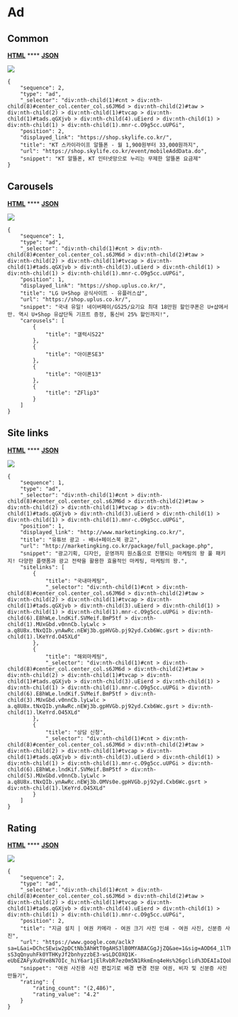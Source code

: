 # Ad

## Common

[**HTML**](https://ascentkorea-docs.github.io/mobile/features/ad/sample.html) **** [**JSON**](https://ascentkorea-docs.github.io/mobile/features/ad/sample.json)

![](../../../.gitbook/assets/ad\_common.png)

```
{
    "sequence": 2,
    "type": "ad",
    "_selector": "div:nth-child(1)#cnt > div:nth-child(8)#center_col.center_col.s6JM6d > div:nth-child(2)#taw > div:nth-child(2) > div:nth-child(1)#tvcap > div:nth-child(1)#tads.qGXjvb > div:nth-child(4).uEierd > div:nth-child(1) > div:nth-child(1) > div:nth-child(1).mnr-c.O9g5cc.uUPGi",
    "position": 2,
    "displayed_link": "https://shop.skylife.co.kr/",
    "title": "KT 스카이라이프 알뜰폰 - 월 1,900원부터 33,000원까지",
    "url": "https://shop.skylife.co.kr/event/mobileAddData.do",
    "snippet": "KT 알뜰폰, KT 인터넷망으로 누리는 무제한 알뜰폰 요금제"
}
```

## Carousels

[**HTML**](https://ascentkorea-docs.github.io/mobile/features/ad/sample.html) **** [**JSON**](https://ascentkorea-docs.github.io/mobile/features/ad/sample.json)

![](https://lh5.googleusercontent.com/etWoDuGP1JQ15ocrS4z29KJ1AH7bdWUM03Ig1LpZULKLSUdXS-EOUGASsO9ppEZ6mAQQ2GGH4y5lCku447J\_M88IGd7hCZBDj6a8hqcNupy44f7LNckZb7TmSYrKs4yKV0io500)

```
{
    "sequence": 1,
    "type": "ad",
    "_selector": "div:nth-child(1)#cnt > div:nth-child(8)#center_col.center_col.s6JM6d > div:nth-child(2)#taw > div:nth-child(2) > div:nth-child(1)#tvcap > div:nth-child(1)#tads.qGXjvb > div:nth-child(3).uEierd > div:nth-child(1) > div:nth-child(1) > div:nth-child(1).mnr-c.O9g5cc.uUPGi",
    "position": 1,
    "displayed_link": "https://shop.uplus.co.kr/",
    "title": "LG U+Shop 공식사이트 - 유플러스샵",
    "url": "https://shop.uplus.co.kr/",
    "snippet": "국내 유일! 네이버페이/GS25/요기요 최대 18만원 할인쿠폰은 U+샵에서만. 역시 U+Shop 유샵단독 기프트 증정, 통신비 25% 할인까지!",
    "carousels": [
        {
            "title": "갤럭시S22"
        },
        {
            "title": "아이폰SE3"
        },
        {
            "title": "아이폰13"
        },
        {
            "title": "ZFlip3"
        }
    ]
}
```

## Site links

[**HTML**](https://ascentkorea-docs.github.io/mobile/features/ad/sample2.html) **** [**JSON**](https://ascentkorea-docs.github.io/mobile/features/ad/sample2.json)

![](https://lh4.googleusercontent.com/t41cvC2O96de0hZAR20\_Sbpxm0OsbN6WBzi1eYv8pkkjTZa7oyCt807biLPGXBkg5Ov6UW\_Wc8LoakRf9IPVAhX7NNOVWxUM-xr\_m9qXxT-lTO8hClDNVDlvzIZsYBhpf6lDUjU)

```
{
    "sequence": 1,
    "type": "ad",
    "_selector": "div:nth-child(1)#cnt > div:nth-child(8)#center_col.center_col.s6JM6d > div:nth-child(2)#taw > div:nth-child(2) > div:nth-child(1)#tvcap > div:nth-child(1)#tads.qGXjvb > div:nth-child(3).uEierd > div:nth-child(1) > div:nth-child(1) > div:nth-child(1).mnr-c.O9g5cc.uUPGi",
    "position": 1,
    "displayed_link": "http://www.marketingking.co.kr/",
    "title": "유튜브 광고 - 배너+페이스북 광고",
    "url": "http://marketingking.co.kr/package/full_package.php",
    "snippet": "광고기획, 디자인, 운영까지 원스톱으로 진행되는 마케팅의 왕 풀 패키지! 다양한 플랫폼과 광고 전략을 활용한 효율적인 마케팅, 마케팅의 왕.",
    "sitelinks": [
        {
            "title": "국내마케팅",
            "_selector": "div:nth-child(1)#cnt > div:nth-child(8)#center_col.center_col.s6JM6d > div:nth-child(2)#taw > div:nth-child(2) > div:nth-child(1)#tvcap > div:nth-child(1)#tads.qGXjvb > div:nth-child(3).uEierd > div:nth-child(1) > div:nth-child(1) > div:nth-child(1).mnr-c.O9g5cc.uUPGi > div:nth-child(6).E8hWLe.lndKif.SVMeif.BmP5tf > div:nth-child(1).MUxGbd.v0nnCb.lyLwlc > a.q8U8x.tNxQIb.ynAwRc.nEWj3b.gpHVGb.pj92yd.Cxb6Wc.gsrt > div:nth-child(1).lKeYrd.O45XLd"
        },
        {
            "title": "해외마케팅",
            "_selector": "div:nth-child(1)#cnt > div:nth-child(8)#center_col.center_col.s6JM6d > div:nth-child(2)#taw > div:nth-child(2) > div:nth-child(1)#tvcap > div:nth-child(1)#tads.qGXjvb > div:nth-child(3).uEierd > div:nth-child(1) > div:nth-child(1) > div:nth-child(1).mnr-c.O9g5cc.uUPGi > div:nth-child(6).E8hWLe.lndKif.SVMeif.BmP5tf > div:nth-child(3).MUxGbd.v0nnCb.lyLwlc > a.q8U8x.tNxQIb.ynAwRc.nEWj3b.gpHVGb.pj92yd.Cxb6Wc.gsrt > div:nth-child(1).lKeYrd.O45XLd"
        },
        {
            "title": "상담 신청",
            "_selector": "div:nth-child(1)#cnt > div:nth-child(8)#center_col.center_col.s6JM6d > div:nth-child(2)#taw > div:nth-child(2) > div:nth-child(1)#tvcap > div:nth-child(1)#tads.qGXjvb > div:nth-child(3).uEierd > div:nth-child(1) > div:nth-child(1) > div:nth-child(1).mnr-c.O9g5cc.uUPGi > div:nth-child(6).E8hWLe.lndKif.SVMeif.BmP5tf > div:nth-child(5).MUxGbd.v0nnCb.lyLwlc > a.q8U8x.tNxQIb.ynAwRc.nEWj3b.OMVs0e.gpHVGb.pj92yd.Cxb6Wc.gsrt > div:nth-child(1).lKeYrd.O45XLd"
        }
    ]
}
```

## **Rating**

[**HTML**](https://ascentkorea-docs.github.io/mobile/features/ad/sample3.html) **** [**JSON**](https://ascentkorea-docs.github.io/mobile/features/ad/sample3.json)

![](https://lh3.googleusercontent.com/2DcTvUC4Smm8BZNIugt23DXBdw5uSLeDqFAxP4r9CRBaEiNRIH509GnZK59OqVA1hJhl8g2wtO\_6OmmmsXfmKpFrYf6ttKhfwdGVVSSY5V-lhbS5ocKOf66LbR5FI8namMOCJ0Q)

```
{
    "sequence": 2,
    "type": "ad",
    "_selector": "div:nth-child(1)#cnt > div:nth-child(8)#center_col.center_col.s6JM6d > div:nth-child(2)#taw > div:nth-child(2) > div:nth-child(1)#tvcap > div:nth-child(1)#tads.qGXjvb > div:nth-child(4).uEierd > div:nth-child(1) > div:nth-child(1) > div:nth-child(1).mnr-c.O9g5cc.uUPGi",
    "position": 2,
    "title": "지금 설치 | 여권 카메라 - 여권 크기 사진 인쇄 - 여권 사진, 신분증 사진",
    "url": "https://www.google.com/aclk?sa=L&ai=DChcSEwiw2pDCtNb3AhWtT0gAHS3lB0MYABACGgJjZQ&ae=1&sig=AOD64_1lTKq2bKvxKWgP4Cs8MggzUCOxoQ&q=&ved=2ahUKEwjqmIrCtNb3AhUyR7gEHahuBloQ3ooFegQIBBAB&adurl=intent://details%3Fid%3Dcom.km.passportphoto%26inline%3Dtrue%26enifd%3DAMO2QMYoVZLfCwEkyzjnEv9E12WS1-sS3qQnyuhFk0YTHKyJf2bnhyzzbE3-wsLDCOXQ1K-eUbEZAFyXuQYe8N7OIc_hiY6ar1jElRvbR7ez0m5N1RkmEnq4eHs%26gclid%3DEAIaIQobChMIsNqQwrTW9wIVrU9IAB0t5QdDEAAYAiAAEgK5t_D_BwE%26referrer%3Dgclid%253DEAIaIQobChMIsNqQwrTW9wIVrU9IAB0t5QdDEAAYAiAAEgK5t_D_BwE%26gref%3DEikQAhohChsKEwiw2pDCtNb3AhWtT0gAHS3lB0MQABgCIAASArm38P8HARiGrJ6TAyIIGAUgATABOAc%23Intent%3Bscheme%3Dmarket%3Bpackage%3Dcom.android.vending%3Bend%3B",
    "snippet": "여권 사진용 사진 편집기로 배경 변경 전문 여권, 비자 및 신분증 사진 만들기",
    "rating": {
        "rating_count": "(2,486)",
        "rating_value": "4.2"
    }
}
```

